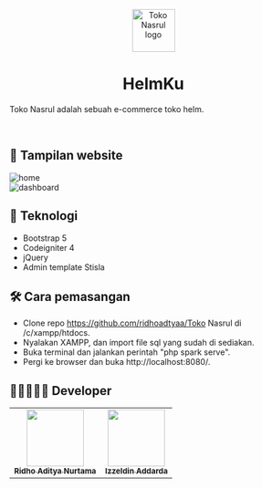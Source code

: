 <p align="center">
    <img src="https://i.ibb.co/hgdhRLY/logo.png" alt="Toko Nasrul logo" width="75" height="75">
</p>

<h1 align="center">HelmKu</h1>

<p>
  Toko Nasrul adalah sebuah e-commerce toko helm.
</p>

<br>

## 🎨 Tampilan website

![home](https://i.ibb.co/CBsnysW/image.png)
<br>
![dashboard](https://i.ibb.co/M67KQsN/image.png)

## 🎡 Teknologi

- Bootstrap 5
- Codeigniter 4
- jQuery
- Admin template Stisla

## 🛠 Cara pemasangan
- Clone repo https://github.com/ridhoadtyaa/Toko Nasrul di /c/xampp/htdocs.
- Nyalakan XAMPP, dan import file sql yang sudah di sediakan.
- Buka terminal dan jalankan perintah "php spark serve".
- Pergi ke browser dan buka http://localhost:8080/.

## 👨🏻‍🤝‍👨🏻 Developer
<table>
  <tr>
    <td align="center"><a href="https://github.com/ridhoadtyaa"><img src="https://avatars.githubusercontent.com/u/74553877?v=4" width="100px;" alt=""/><br /><sub><b>Ridho Aditya Nurtama</b></sub></a></td>
    <td align="center"><a href="https://github.com/zelsaddr"><img src="https://avatars.githubusercontent.com/u/38206617?v=4" width="100px;" alt=""/><br /><sub><b>Izzeldin Addarda</b></sub></a></td>
  </tr>
</table>

